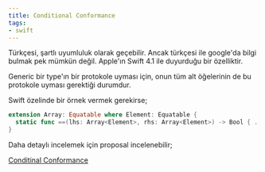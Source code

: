 ```yaml
---
title: Conditional Conformance
tags:
- swift
---
```

 
Türkçesi, şartlı uyumluluk olarak geçebilir. Ancak türkçesi ile google'da bilgi bulmak pek mümkün değil.
Apple'ın Swift 4.1 ile duyurduğu bir özelliktir.

Generic bir type'ın bir protokole uyması için, onun tüm alt öğelerinin de bu protokole uyması gerektiği durumdur.

Swift özelinde bir örnek vermek gerekirse;

```swift
extension Array: Equatable where Element: Equatable {
  static func ==(lhs: Array<Element>, rhs: Array<Element>) -> Bool { ... }
}
```

Daha detaylı incelemek için proposal incelenebilir;

[Conditinal Conformance](https://github.com/apple/swift-evolution/blob/master/proposals/0143-conditional-conformances.md)
